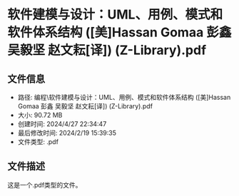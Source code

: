 ﻿# 软件建模与设计：UML、用例、模式和软件体系结构 ([美]Hassan Gomaa 彭鑫 吴毅坚 赵文耘[译]) (Z-Library).pdf

## 文件信息
- 路径: 编程\软件建模与设计：UML、用例、模式和软件体系结构 ([美]Hassan Gomaa 彭鑫 吴毅坚 赵文耘[译]) (Z-Library).pdf
- 大小: 90.72 MB
- 创建时间: 2024/4/27 22:34:47
- 最后修改时间: 2024/2/19 15:39:35
- 文件类型: .pdf

## 文件描述
这是一个.pdf类型的文件。

